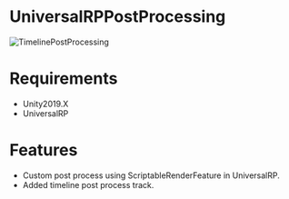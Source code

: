 ﻿# UniversalRPPostProcessing

![TimelinePostProcessing](https://user-images.githubusercontent.com/8216996/93021556-2ea15c00-f61e-11ea-8df8-6752862cfa59.gif)

# Requirements
- Unity2019.X
- UniversalRP

# Features
- Custom post process using ScriptableRenderFeature in UniversalRP.
- Added timeline post process track.
